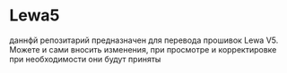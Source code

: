 Lewa5
=====
даннфй репозитарий предназначен для перевода прошивок Lewa V5. Можете и сами вносить изменения,
при просмотре и корректировке при необходимости они будут приняты
